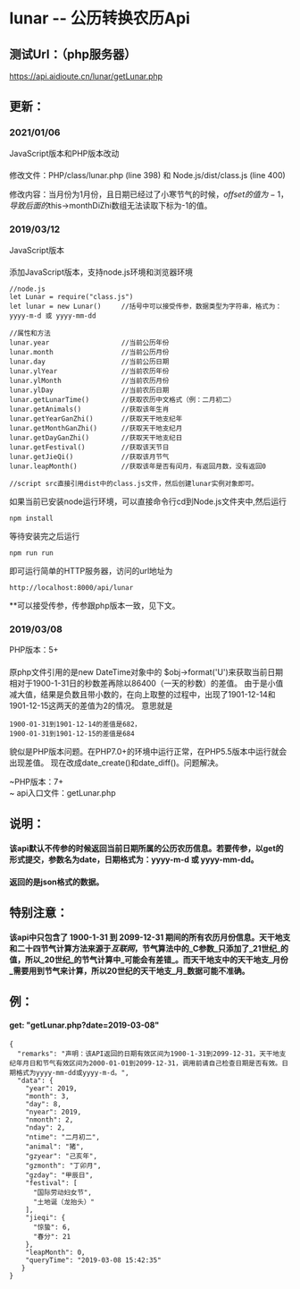 # lunar -- 公历转换农历Api

## 测试Url：（php服务器）
  https://api.aidioute.cn/lunar/getLunar.php

## 更新：

### 2021/01/06
JavaScript版本和PHP版本改动
#### 
修改文件：PHP/class/lunar.php (line 398) 和 Node.js/dist/class.js (line 400)

修改内容：当月份为1月份，且日期已经过了小寒节气的时候，$offset的值为-1，导致后面的$this->monthDiZhi数组无法读取下标为-1的值。

### 2019/03/12
JavaScript版本
####
添加JavaScript版本，支持node.js环境和浏览器环境
```
//node.js
let Lunar = require("class.js")
let lunar = new Lunar()     //括号中可以接受传参，数据类型为字符串，格式为：yyyy-m-d 或 yyyy-mm-dd

//属性和方法
lunar.year                  //当前公历年份
lunar.month                 //当前公历月份
lunar.day                   //当前公历日期
lunar.ylYear                //当前农历年份
lunar.ylMonth               //当前农历月份
lunar.ylDay                 //当前农历日期
lunar.getLunarTime()        //获取农历中文格式（例：二月初二）
lunar.getAnimals()          //获取该年生肖
lunar.getYearGanZhi()       //获取天干地支纪年
lunar.getMonthGanZhi()      //获取天干地支纪月
lunar.getDayGanZhi()        //获取天干地支纪日
lunar.getFestival()         //获取该天节日
lunar.getJieQi()            //获取该月节气
lunar.leapMonth()           //获取该年是否有闰月，有返回月数，没有返回0
```

```
//script src直接引用dist中的class.js文件，然后创建lunar实例对象即可。
```
如果当前已安装node运行环境，可以直接命令行cd到Node.js文件夹中,然后运行
```
npm install
```
等待安装完之后运行
```
npm run run
```
即可运行简单的HTTP服务器，访问的url地址为
```
http://localhost:8000/api/lunar
```
**可以接受传参，传参跟php版本一致，见下文。


### 2019/03/08
PHP版本：5+ <br>
####
原php文件引用的是new DateTime对象中的 $obj->format('U')来获取当前日期相对于1900-1-31日的秒数差再除以86400（一天的秒数）的差值。
由于是小值减大值，结果是负数且带小数的，在向上取整的过程中，出现了1901-12-14和1901-12-15这两天的差值为2的情况。
意思就是
```
1900-01-31到1901-12-14的差值是682，
1900-01-31到1901-12-15的差值是684
```
貌似是PHP版本问题。在PHP7.0+的环境中运行正常，在PHP5.5版本中运行就会出现差值。
现在改成date_create()和date_diff()。问题解决。


~PHP版本：7+ <br>~
api入口文件：getLunar.php <br>


## 说明：
#### 该api默认不传参的时候返回当前日期所属的公历农历信息。若要传参，以get的形式提交，参数名为date，日期格式为：yyyy-m-d 或 yyyy-mm-dd。
#### 返回的是json格式的数据。

## 特别注意：
#### 该api中只包含了 1900-1-31 到 2099-12-31 期间的所有农历月份信息。天干地支和二十四节气计算方法来源于*互联网*，节气算法中的_C参数_只添加了_21世纪_的值，所以_20世纪_的节气计算中_可能会有差错_。而天干地支中的天干地支_月份_需要用到节气来计算，所以20世纪的天干地支_月_数据可能不准确。

## 例：
#### get: "getLunar.php?date=2019-03-08"
#### 
```
{
  "remarks": "声明：该API返回的日期有效区间为1900-1-31到2099-12-31，天干地支纪年月日和节气有效区间为2000-01-01到2099-12-31，调用前请自己检查日期是否有效。日期格式为yyyy-mm-dd或yyyy-m-d。",
  "data": {
    "year": 2019,
    "month": 3,
    "day": 8,
    "nyear": 2019,
    "nmonth": 2,
    "nday": 2,
    "ntime": "二月初二",
    "animal": "猪",
    "gzyear": "己亥年",
    "gzmonth": "丁卯月",
    "gzday": "甲辰日",
    "festival": [
      "国际劳动妇女节",
      "土地诞（龙抬头）"
    ],
    "jieqi": {
      "惊蛰": 6,
      "春分": 21
    },
    "leapMonth": 0,
    "queryTime": "2019-03-08 15:42:35"
   }
}
```
